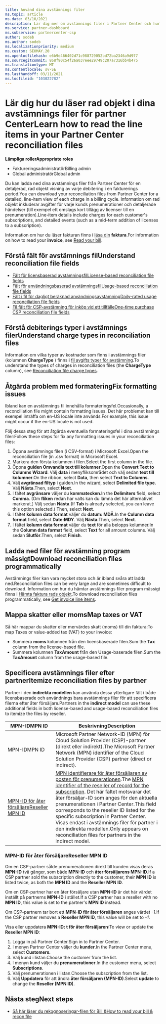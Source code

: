 ```yaml
---
title: Använd dina avstämnings filer
ms.topic: article
ms.date: 03/10/2021
description: Lär dig mer om avstämnings filer i Partner Center och hur du tolkar de detaljerade vyerna för rad artikel med debiteringar för en fakturerings period.
ms.service: partner-dashboard
ms.subservice: partnercenter-csp
author: sodeb
ms.author: sodeb
ms.localizationpriority: medium
ms.custom: SEOMAY.20
ms.openlocfilehash: e6b9e466402d71c988729052bd72ba2346a9d977
ms.sourcegitcommit: 868f90c54f26a037eee29749c207a7316bb4b475
ms.translationtype: MT
ms.contentlocale: sv-SE
ms.lasthandoff: 03/11/2021
ms.locfileid: "103022782"
---
```

# <a name="learn-how-to-read-the-line-items-in-your-partner-center-reconciliation-files"></a><span data-ttu-id="58eac-103">Lär dig hur du läser rad objekt i dina avstämnings filer för partner Center</span><span class="sxs-lookup"><span data-stu-id="58eac-103">Learn how to read the line items in your Partner Center reconciliation files</span></span>

<span data-ttu-id="58eac-104">**Lämpliga roller**</span><span class="sxs-lookup"><span data-stu-id="58eac-104">**Appropriate roles**</span></span>

- <span data-ttu-id="58eac-105">Faktureringsadministratör</span><span class="sxs-lookup"><span data-stu-id="58eac-105">Billing admin</span></span>
- <span data-ttu-id="58eac-106">Global administratör</span><span class="sxs-lookup"><span data-stu-id="58eac-106">Global admin</span></span>

<span data-ttu-id="58eac-107">Du kan ladda ned dina avstämnings filer från Partner Center för en detaljerad, rad objekt visning av varje debitering i en fakturerings period.</span><span class="sxs-lookup"><span data-stu-id="58eac-107">You can download your reconciliation files from Partner Center for a detailed, line-item view of each charge in a billing cycle.</span></span> <span data-ttu-id="58eac-108">Information om rad objekt inkluderar avgifter för varje kunds prenumerationer och detaljerade händelser (till exempel ett omslags kort tillägg av licenser till en prenumeration).</span><span class="sxs-lookup"><span data-stu-id="58eac-108">Line-item details include charges for each customer's subscriptions, and detailed events (such as a mid-term addition of licenses to a subscription).</span></span>

<span data-ttu-id="58eac-109">Information om hur du läser fakturan finns i [läsa din](read-your-bill.md) **faktura**.</span><span class="sxs-lookup"><span data-stu-id="58eac-109">For information on how to read your **invoice**, see [Read your bill](read-your-bill.md).</span></span>

## <a name="understand-reconciliation-file-fields"></a><span data-ttu-id="58eac-110">Förstå fält för avstämnings fil</span><span class="sxs-lookup"><span data-stu-id="58eac-110">Understand reconciliation file fields</span></span>

- [<span data-ttu-id="58eac-111">Fält för licensbaserad avstämningsfil</span><span class="sxs-lookup"><span data-stu-id="58eac-111">License-based reconciliation file fields</span></span>](license-based-recon-files.md)
- [<span data-ttu-id="58eac-112">Fält för användningsbaserad avstämningsfil</span><span class="sxs-lookup"><span data-stu-id="58eac-112">Usage-based reconciliation file fields</span></span>](usage-based-recon-files.md)
- [<span data-ttu-id="58eac-113">Fält i fil för dagligt beräknad användningsavstämning</span><span class="sxs-lookup"><span data-stu-id="58eac-113">Daily-rated usage reconciliation file fields</span></span>](daily-rated-usage-recon-files.md)
- [<span data-ttu-id="58eac-114">Fil fält för CSP-avstämning för inköp vid ett tillfälle</span><span class="sxs-lookup"><span data-stu-id="58eac-114">One-time purchase CSP reconciliation file fields</span></span>](modern-invoice-reconciliation-file.md)

## <a name="understand-charge-types-in-reconciliation-files"></a><span data-ttu-id="58eac-115">Förstå debiterings typer i avstämnings filer</span><span class="sxs-lookup"><span data-stu-id="58eac-115">Understand charge types in reconciliation files</span></span>

<span data-ttu-id="58eac-116">Information om vilka typer av kostnader som finns i avstämnings filer (kolumnen **ChargeType** ) finns i [fil avgifts typer för avstämning](recon-file-charge-types.md).</span><span class="sxs-lookup"><span data-stu-id="58eac-116">To understand the types of charges in reconciliation files (the **ChargeType** column), see [Reconciliation file charge types](recon-file-charge-types.md).</span></span>

## <a name="fix-formatting-issues"></a><span data-ttu-id="58eac-117">Åtgärda problem med formatering</span><span class="sxs-lookup"><span data-stu-id="58eac-117">Fix formatting issues</span></span>

<span data-ttu-id="58eac-118">Ibland kan en avstämnings fil innehålla formateringsfel.</span><span class="sxs-lookup"><span data-stu-id="58eac-118">Occasionally, a reconciliation file might contain formatting issues.</span></span> <span data-ttu-id="58eac-119">Det här problemet kan till exempel inträffa om en-US locale inte används.</span><span class="sxs-lookup"><span data-stu-id="58eac-119">For example, this issue might occur if the en-US locale is not used.</span></span>

<span data-ttu-id="58eac-120">Följ dessa steg för att åtgärda eventuella formateringsfel i dina avstämnings filer:</span><span class="sxs-lookup"><span data-stu-id="58eac-120">Follow these steps for fix any formatting issues in your reconciliation files:</span></span>

1. <span data-ttu-id="58eac-121">Öppna avstämnings filen (i CSV-format) i Microsoft Excel.</span><span class="sxs-lookup"><span data-stu-id="58eac-121">Open the reconciliation file (in .csv format) in Microsoft Excel.</span></span>
2. <span data-ttu-id="58eac-122">Markera den första kolumnen i filen.</span><span class="sxs-lookup"><span data-stu-id="58eac-122">Select the first column in the file.</span></span>
3. <span data-ttu-id="58eac-123">Öppna **guiden Omvandla text till kolumner**.</span><span class="sxs-lookup"><span data-stu-id="58eac-123">Open the **Convert Text to Columns Wizard**.</span></span> <span data-ttu-id="58eac-124">Välj **data** i menyfliksområdet och välj sedan **text till kolumner**.</span><span class="sxs-lookup"><span data-stu-id="58eac-124">On the ribbon, select **Data**, then select **Text to Columns**.</span></span>
4. <span data-ttu-id="58eac-125">Välj **avgränsad filtyp** i guiden.</span><span class="sxs-lookup"><span data-stu-id="58eac-125">In the wizard, select **Delimited file type**.</span></span> <span data-ttu-id="58eac-126">Välj **Nästa**.</span><span class="sxs-lookup"><span data-stu-id="58eac-126">Then, select **Next**.</span></span>
5. <span data-ttu-id="58eac-127">I fältet **avgränsare** väljer du **kommatecken**.</span><span class="sxs-lookup"><span data-stu-id="58eac-127">In the **Delimiters** field, select **Comma**.</span></span> <span data-ttu-id="58eac-128">(Om **fliken** redan har valts kan du lämna det här alternativet markerat.) Välj sedan **Nästa**.</span><span class="sxs-lookup"><span data-stu-id="58eac-128">(If **Tab** is already selected, you can leave this option selected.) Then, select **Next**.</span></span>
6. <span data-ttu-id="58eac-129">I fältet **kolumn data format** väljer du **datum: MDÅ**.</span><span class="sxs-lookup"><span data-stu-id="58eac-129">In the **Column data format** field, select **Date:MDY**.</span></span> <span data-ttu-id="58eac-130">Välj **Nästa**.</span><span class="sxs-lookup"><span data-stu-id="58eac-130">Then, select **Next**.</span></span>
7. <span data-ttu-id="58eac-131">I fältet **kolumn data format** väljer du **text** för alla belopps kolumner.</span><span class="sxs-lookup"><span data-stu-id="58eac-131">In the **Column data format** field, select **Text** for all amount columns.</span></span> <span data-ttu-id="58eac-132">Välj sedan **Slutför**.</span><span class="sxs-lookup"><span data-stu-id="58eac-132">Then, select **Finish**.</span></span>

## <a name="download-reconciliation-files-programmatically"></a><span data-ttu-id="58eac-133">Ladda ned filer för avstämning program mässigt</span><span class="sxs-lookup"><span data-stu-id="58eac-133">Download reconciliation files programmatically</span></span>

<span data-ttu-id="58eac-134">Avstämnings filer kan vara mycket stora och är ibland svåra att ladda ned.</span><span class="sxs-lookup"><span data-stu-id="58eac-134">Reconciliation files can be very large and are sometimes difficult to download.</span></span> <span data-ttu-id="58eac-135">Information om hur du hämtar avstämnings filer program mässigt finns i [Hämta faktura rads objekt](/partner-center/develop/get-invoiceline-items).</span><span class="sxs-lookup"><span data-stu-id="58eac-135">To download reconciliation files programmatically, see [Get invoice line items](/partner-center/develop/get-invoiceline-items).</span></span>

## <a name="map-taxes-or-vat"></a><span data-ttu-id="58eac-136">Mappa skatter eller moms</span><span class="sxs-lookup"><span data-stu-id="58eac-136">Map taxes or VAT</span></span>

<span data-ttu-id="58eac-137">Så här mappar du skatter eller mervärdes skatt (moms) till din faktura:</span><span class="sxs-lookup"><span data-stu-id="58eac-137">To map Taxes or value-added tax (VAT) to your invoice:</span></span>

- <span data-ttu-id="58eac-138">Summera **moms** kolumnen från den licensbaserade filen.</span><span class="sxs-lookup"><span data-stu-id="58eac-138">Sum the **Tax** column from the license-based file.</span></span>
- <span data-ttu-id="58eac-139">Summera kolumnen **TaxAmount** från den Usage-baserade filen.</span><span class="sxs-lookup"><span data-stu-id="58eac-139">Sum the **TaxAmount** column from the usage-based file.</span></span>

## <a name="itemize-reconciliation-files-by-partner"></a><span data-ttu-id="58eac-140">Specificera avstämnings filer efter partner</span><span class="sxs-lookup"><span data-stu-id="58eac-140">Itemize reconciliation files by partner</span></span>

<span data-ttu-id="58eac-141">Partner i den **indirekta modellen** kan använda dessa ytterligare fält i både licensbaserade och användnings bara avstämnings filer för att specificera filerna efter åter försäljare.</span><span class="sxs-lookup"><span data-stu-id="58eac-141">Partners in the **indirect model** can use these additional fields in both license-based and usage-based reconciliation files to itemize the files by reseller.</span></span>

| <span data-ttu-id="58eac-142">MPN-ID</span><span class="sxs-lookup"><span data-stu-id="58eac-142">MPN ID</span></span> | <span data-ttu-id="58eac-143">Beskrivning</span><span class="sxs-lookup"><span data-stu-id="58eac-143">Description</span></span> |
| ------ | ----------- |
| <span data-ttu-id="58eac-144">MPN-ID</span><span class="sxs-lookup"><span data-stu-id="58eac-144">MPN ID</span></span> | <span data-ttu-id="58eac-145">Microsoft Partner Network-ID (MPN) för Cloud Solution Provider (CSP)-partner (direkt eller indirekt).</span><span class="sxs-lookup"><span data-stu-id="58eac-145">The Microsoft Partner Network (MPN) identifier of the Cloud Solution Provider (CSP) partner (direct or indirect).</span></span> |
| [<span data-ttu-id="58eac-146">MPN-ID för åter försäljare</span><span class="sxs-lookup"><span data-stu-id="58eac-146">Reseller MPN ID</span></span>](#reseller-mpn-id) | <span data-ttu-id="58eac-147">[MPN identifierare för åter försäljaren av posten för prenumerationen](#reseller-mpn-id).</span><span class="sxs-lookup"><span data-stu-id="58eac-147">The [MPN identifier of the reseller of record for the subscription](#reseller-mpn-id).</span></span> <span data-ttu-id="58eac-148">Det här fältet motsvarar det åter försäljar-ID som anges för den aktuella prenumerationen i Partner Center.</span><span class="sxs-lookup"><span data-stu-id="58eac-148">This field corresponds to the reseller ID listed for the specific subscription in Partner Center.</span></span> <span data-ttu-id="58eac-149">Visas endast i avstämnings filer för partner i den indirekta modellen.</span><span class="sxs-lookup"><span data-stu-id="58eac-149">Only appears on reconciliation files for partners in the indirect model.</span></span> |

### <a name="reseller-mpn-id"></a><span data-ttu-id="58eac-150">MPN-ID för åter försäljare</span><span class="sxs-lookup"><span data-stu-id="58eac-150">Reseller MPN ID</span></span>

<span data-ttu-id="58eac-151">Om en CSP-partner sålde prenumerationen direkt till kunden visas deras **MPN-ID** två gånger, som både **MPN-ID** och **åter försäljarens MPN-ID**.</span><span class="sxs-lookup"><span data-stu-id="58eac-151">If a CSP partner sold the subscription directly to the customer, their **MPN ID** is listed twice, as both the **MPN ID** and the **Reseller MPN ID**.</span></span>

<span data-ttu-id="58eac-152">Om en CSP-partner har en åter försäljare utan **MPN-ID** är det här värdet inställt på partnerns **MPN-ID** i stället.</span><span class="sxs-lookup"><span data-stu-id="58eac-152">If a CSP partner has a reseller with no **MPN ID**, this value is set to the partner's **MPN ID** instead.</span></span>

<span data-ttu-id="58eac-153">Om CSP-partnern tar bort ett **MPN-ID för åter försäljaren** anges värdet *-1*.</span><span class="sxs-lookup"><span data-stu-id="58eac-153">If the CSP partner removes a **Reseller MPN ID**, this value will be set to *-1*.</span></span>

<span data-ttu-id="58eac-154">Visa eller uppdatera **MPN-ID: t för åter försäljaren**:</span><span class="sxs-lookup"><span data-stu-id="58eac-154">To view or update the **Reseller MPN ID**:</span></span>

1. <span data-ttu-id="58eac-155">Logga in på Partner Center.</span><span class="sxs-lookup"><span data-stu-id="58eac-155">Sign in to Partner Center.</span></span>
2. <span data-ttu-id="58eac-156">I menyn Partner Center väljer du **kunder**.</span><span class="sxs-lookup"><span data-stu-id="58eac-156">In the Partner Center menu, select **Customers**.</span></span>
3. <span data-ttu-id="58eac-157">Välj kund i listan.</span><span class="sxs-lookup"><span data-stu-id="58eac-157">Choose the customer from the list.</span></span>
4. <span data-ttu-id="58eac-158">I menyn kund väljer du **prenumerationer**.</span><span class="sxs-lookup"><span data-stu-id="58eac-158">In the customer menu, select **Subscriptions**.</span></span>
5. <span data-ttu-id="58eac-159">Välj prenumerationen i listan.</span><span class="sxs-lookup"><span data-stu-id="58eac-159">Choose the subscription from the list.</span></span>
6. <span data-ttu-id="58eac-160">Välj **Uppdatera** för att ändra **åter försäljaren (MPN-ID)**.</span><span class="sxs-lookup"><span data-stu-id="58eac-160">Select **update** to change the **Reseller (MPN ID)**.</span></span>

## <a name="next-steps"></a><span data-ttu-id="58eac-161">Nästa steg</span><span class="sxs-lookup"><span data-stu-id="58eac-161">Next steps</span></span>

- [<span data-ttu-id="58eac-162">Så här läser du rekognoseringar-filen för Bill &</span><span class="sxs-lookup"><span data-stu-id="58eac-162">How to read your bill & recon file</span></span>](read-your-bill.md) 